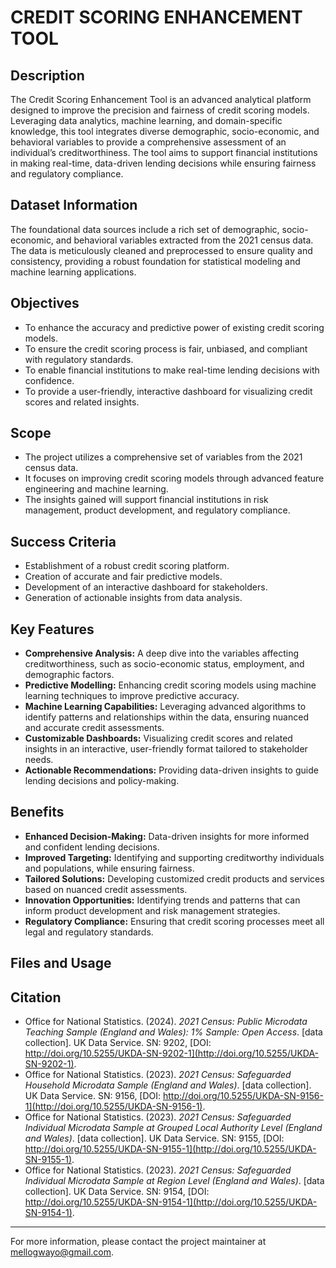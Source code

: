 # CREDIT SCORING ENHANCEMENT TOOL

## Description

The Credit Scoring Enhancement Tool is an advanced analytical platform designed to improve the precision and fairness of credit scoring models. Leveraging data analytics, machine learning, and domain-specific knowledge, this tool integrates diverse demographic, socio-economic, and behavioral variables to provide a comprehensive assessment of an individual’s creditworthiness. The tool aims to support financial institutions in making real-time, data-driven lending decisions while ensuring fairness and regulatory compliance.

## Dataset Information

The foundational data sources include a rich set of demographic, socio-economic, and behavioral variables extracted from the 2021 census data. The data is meticulously cleaned and preprocessed to ensure quality and consistency, providing a robust foundation for statistical modeling and machine learning applications.

## Objectives

- To enhance the accuracy and predictive power of existing credit scoring models.
- To ensure the credit scoring process is fair, unbiased, and compliant with regulatory standards.
- To enable financial institutions to make real-time lending decisions with confidence.
- To provide a user-friendly, interactive dashboard for visualizing credit scores and related insights.

## Scope

- The project utilizes a comprehensive set of variables from the 2021 census data.
- It focuses on improving credit scoring models through advanced feature engineering and machine learning.
- The insights gained will support financial institutions in risk management, product development, and regulatory compliance.

## Success Criteria

- Establishment of a robust credit scoring platform.
- Creation of accurate and fair predictive models.
- Development of an interactive dashboard for stakeholders.
- Generation of actionable insights from data analysis.

## Key Features

- **Comprehensive Analysis:** A deep dive into the variables affecting creditworthiness, such as socio-economic status, employment, and demographic factors.
- **Predictive Modelling:** Enhancing credit scoring models using machine learning techniques to improve predictive accuracy.
- **Machine Learning Capabilities:** Leveraging advanced algorithms to identify patterns and relationships within the data, ensuring nuanced and accurate credit assessments.
- **Customizable Dashboards:** Visualizing credit scores and related insights in an interactive, user-friendly format tailored to stakeholder needs.
- **Actionable Recommendations:** Providing data-driven insights to guide lending decisions and policy-making.

## Benefits

- **Enhanced Decision-Making:** Data-driven insights for more informed and confident lending decisions.
- **Improved Targeting:** Identifying and supporting creditworthy individuals and populations, while ensuring fairness.
- **Tailored Solutions:** Developing customized credit products and services based on nuanced credit assessments.
- **Innovation Opportunities:** Identifying trends and patterns that can inform product development and risk management strategies.
- **Regulatory Compliance:** Ensuring that credit scoring processes meet all legal and regulatory standards.

## Files and Usage



## Citation

- Office for National Statistics. (2024). *2021 Census: Public Microdata Teaching Sample (England and Wales): 1% Sample: Open Access*. [data collection]. UK Data Service. SN: 9202, [DOI: http://doi.org/10.5255/UKDA-SN-9202-1](http://doi.org/10.5255/UKDA-SN-9202-1).
- Office for National Statistics. (2023). *2021 Census: Safeguarded Household Microdata Sample (England and Wales)*. [data collection]. UK Data Service. SN: 9156, [DOI: http://doi.org/10.5255/UKDA-SN-9156-1](http://doi.org/10.5255/UKDA-SN-9156-1).
- Office for National Statistics. (2023). *2021 Census: Safeguarded Individual Microdata Sample at Grouped Local Authority Level (England and Wales)*. [data collection]. UK Data Service. SN: 9155, [DOI: http://doi.org/10.5255/UKDA-SN-9155-1](http://doi.org/10.5255/UKDA-SN-9155-1).
- Office for National Statistics. (2023). *2021 Census: Safeguarded Individual Microdata Sample at Region Level (England and Wales)*. [data collection]. UK Data Service. SN: 9154, [DOI: http://doi.org/10.5255/UKDA-SN-9154-1](http://doi.org/10.5255/UKDA-SN-9154-1).

---

For more information, please contact the project maintainer at mellogwayo@gmail.com.
